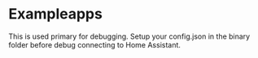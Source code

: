 # Exampleapps
This is used primary for debugging. Setup your config.json in the binary folder before debug connecting to Home Assistant.